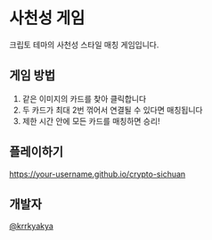 # 사천성 게임
크립토 테마의 사천성 스타일 매칭 게임입니다.

## 게임 방법
1. 같은 이미지의 카드를 찾아 클릭합니다
2. 두 카드가 최대 2번 꺾어서 연결될 수 있다면 매칭됩니다
3. 제한 시간 안에 모든 카드를 매칭하면 승리!

## 플레이하기
https://your-username.github.io/crypto-sichuan

## 개발자
[@krrkyakya](https://x.com/Krrkyakya)
